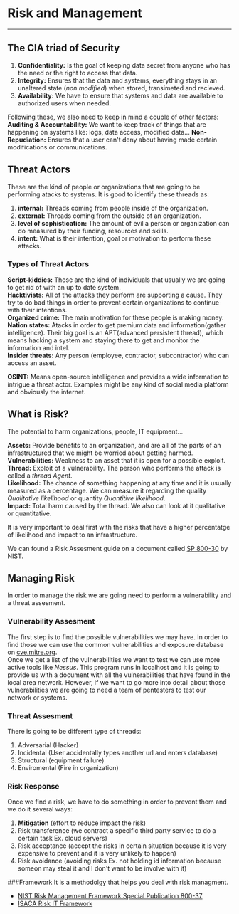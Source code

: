 # Risk and Management
---
## The CIA triad of Security 
1. **Confidentiality:** Is the goal of keeping data secret from anyone who has the need or the right to access that data.
2. **Integrity:** Ensures that the data and systems, everything stays in an unaltered state (_non modified_) when stored, transimeted and recieved.
3. **Availability:** We have to ensure that systems and data are available to authorized users when needed.

Following these, we also need to keep in mind a couple of other factors:
**Auditing & Accountability:** We want to keep track of things that are happening on systems like: logs, data access, modified data...
**Non-Repudiation:** Ensures that a user can't deny about having made certain modifications or communications.

## Threat Actors
These are the kind of people or organizations that are going to be performing atacks to systems. It is good to identify these threads as:

1. **internal:** Threads coming from people inside of the organization.
2. **external:** Threads coming from the outside of an organization.
3. **level of sophistication:** The amount of evil a person or organization can do measured by their funding, resources and skills.
4. **intent:** What is their intention, goal or motivation to perform these attacks.

### Types of Threat Actors
**Script-kiddies:** Those are the kind of individuals that usually we are going to get rid of with an up to date system.  
**Hacktivists:** All of the attacks they perform are supporting a cause. They try to do bad things in order to prevent certain organizations to continue with their intentions.  
**Organized crime:** The main motivation for these people is making money.  
**Nation states:** Atacks in order to get premium data and information(gather intelligence). Their big goal is an APT(advanced persistent thread), which means hacking a system and staying there to get and monitor the information and intel.  
**Insider threats:** Any person (employee, contractor, subcontractor) who can access an asset.  

**OSINT:** Means open-source intelligence and provides a wide information to intrigue a threat actor. Examples might be any kind of social media platform and obviously the internet.

## What is Risk?
The potential to harm organizations, people, IT equipment...

**Assets:** Provide benefits to an organization, and are all of the parts of an infrastructured that we might be worried about getting harmed.  
**Vulnerabilities:** Weakness to an asset that it is open for a possible exploit.  
**Thread:** Exploit of a vulnerability. The person who performs the attack is called a _thread Agent_.  
**Likelihood:** The chance of something happening at any time and it is usually measured as a percentage. We can measure it regarding the quality _Qualitative likelihood_ or quantity _Quantitive likelihood_.  
**Impact:** Total harm caused by the thread. We also can look at it qualitative or quantitative.

It is very important to deal first with the risks that have a higher percentatge of likelihood and impact to an infrastructure.

We can found a Risk Assesment guide on a document called [SP 800-30](https://nvlpubs.nist.gov/nistpubs/Legacy/SP/nistspecialpublication800-30r1.pdf) by NIST.

## Managing Risk
In order to manage the risk we are going need to perform a vulnerability and a threat assesment.

### Vulnerability Assesment
The first step is to find the possible vulnerabilities we may have. In order to find those we can use the common vulnerabilities and exposure database on [cve.mitre.org](cve.mitre.org).  
Once we get a list of the vulnerabilities we want to test we can use more active tools like _Nessus_. This program runs in localhost and it is going to provide us with a document with all the vulnerabilities that have found in the local area network. However, if we want to go more into detail about those vulnerabilities we are going to need a team of pentesters to test our network or systems.

### Threat Assesment
There is going to be different type of threads:
1. Adversarial (Hacker)
2. Incidental (User accidentally types another url and enters database)
3. Structural (equipment failure)
4. Enviromental (Fire in organization)

### Risk Response
Once we find a risk, we have to do something in order to prevent them and we do it several ways:    
1. **Mitigation** (effort to reduce impact the risk)
2. Risk transference (we contract a specific third party service to do a certain task Ex. cloud servers)
3. Risk acceptance (accept the risks in certain situation because it is very expensive to prevent and it is very unlikely to happen)
4. Risk avoidance (avoiding risks Ex. not holding id information because someon may steal it and I don't want to be involve with it)

###Framework
It is a methodolgy that helps you deal with risk managment.  
* [NIST Risk Management Framework Special Publication 800-37](https://nvlpubs.nist.gov/nistpubs/SpecialPublications/NIST.SP.800-37r2.pdf)  
* [ISACA Risk IT Framework](http://www.isaca.org/Knowledge-Center/Research/Documents/Risk-IT-Framework-Excerpt_fmk_Eng_0109.pdf)  





